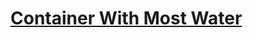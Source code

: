 # [Container With Most Water](https://leetcode.com/problems/container-with-most-water/description/)
